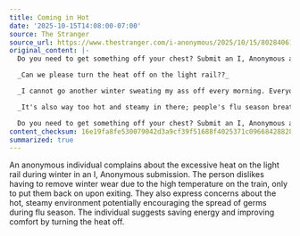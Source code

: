 ```yaml
---
title: Coming in Hot
date: '2025-10-15T14:08:00-07:00'
source: The Stranger
source_url: https://www.thestranger.com/i-anonymous/2025/10/15/80284061/coming-in-hot
original_content: |-
  Do you need to get something off your chest? Submit an I, Anonymous and we'll illustrate it! by Anonymous

  _Can we please turn the heat off on the light rail??_

  _I cannot go another winter sweating my ass off every morning. Everyone wears their outerwear based on the temperature outside. We don't want to have to take off every scarf, every jacket, every hat we so carefully clothed ourselves in each morning just to have to put them all back on once we leave the train! I have too many things in my hands to have to balance my outerwear as well._

  _It's also way too hot and steamy in there; people's flu season breath is probably breeding on those trains. It's gross, no one wants it. Save energy and turn it off!_

  Do you need to get something off your chest? Submit an I, Anonymous and we'll illustrate it! Send your unsigned rant, love letter, confession, or accusation to&nbsp;[ianonymous@thestranger.com](mailto:ianonymous@thestranger.com). Please remember to change the names of the innocent and the guilty.
content_checksum: 16e19fa8fe530079042d3a9cf39f51688f4025371c09668428828e9fc74ea111
summarized: true
---
```


An anonymous individual complains about the excessive heat on the light rail during winter in an I, Anonymous submission. The person dislikes having to remove winter wear due to the high temperature on the train, only to put them back on upon exiting. They also express concerns about the hot, steamy environment potentially encouraging the spread of germs during flu season. The individual suggests saving energy and improving comfort by turning the heat off.